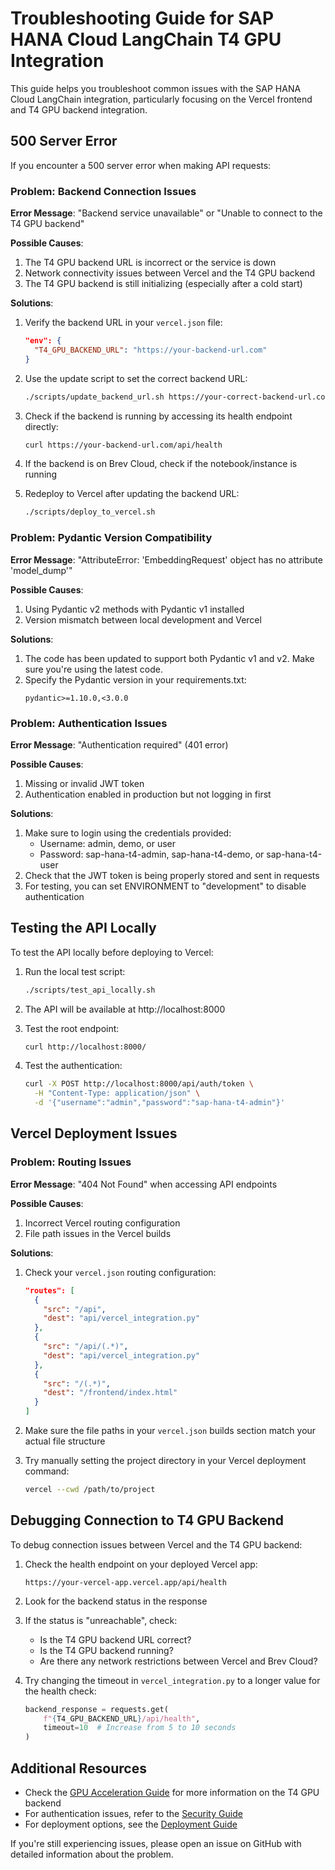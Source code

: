 # Troubleshooting Guide for SAP HANA Cloud LangChain T4 GPU Integration

This guide helps you troubleshoot common issues with the SAP HANA Cloud LangChain integration, particularly focusing on the Vercel frontend and T4 GPU backend integration.

## 500 Server Error

If you encounter a 500 server error when making API requests:

### Problem: Backend Connection Issues

**Error Message**: "Backend service unavailable" or "Unable to connect to the T4 GPU backend"

**Possible Causes**:
1. The T4 GPU backend URL is incorrect or the service is down
2. Network connectivity issues between Vercel and the T4 GPU backend
3. The T4 GPU backend is still initializing (especially after a cold start)

**Solutions**:
1. Verify the backend URL in your `vercel.json` file:
   ```json
   "env": {
     "T4_GPU_BACKEND_URL": "https://your-backend-url.com"
   }
   ```

2. Use the update script to set the correct backend URL:
   ```bash
   ./scripts/update_backend_url.sh https://your-correct-backend-url.com
   ```

3. Check if the backend is running by accessing its health endpoint directly:
   ```bash
   curl https://your-backend-url.com/api/health
   ```

4. If the backend is on Brev Cloud, check if the notebook/instance is running

5. Redeploy to Vercel after updating the backend URL:
   ```bash
   ./scripts/deploy_to_vercel.sh
   ```

### Problem: Pydantic Version Compatibility

**Error Message**: "AttributeError: 'EmbeddingRequest' object has no attribute 'model_dump'"

**Possible Causes**:
1. Using Pydantic v2 methods with Pydantic v1 installed
2. Version mismatch between local development and Vercel

**Solutions**:
1. The code has been updated to support both Pydantic v1 and v2. Make sure you're using the latest code.
2. Specify the Pydantic version in your requirements.txt:
   ```
   pydantic>=1.10.0,<3.0.0
   ```

### Problem: Authentication Issues

**Error Message**: "Authentication required" (401 error)

**Possible Causes**:
1. Missing or invalid JWT token
2. Authentication enabled in production but not logging in first

**Solutions**:
1. Make sure to login using the credentials provided:
   - Username: admin, demo, or user
   - Password: sap-hana-t4-admin, sap-hana-t4-demo, or sap-hana-t4-user
2. Check that the JWT token is being properly stored and sent in requests
3. For testing, you can set ENVIRONMENT to "development" to disable authentication

## Testing the API Locally

To test the API locally before deploying to Vercel:

1. Run the local test script:
   ```bash
   ./scripts/test_api_locally.sh
   ```

2. The API will be available at http://localhost:8000

3. Test the root endpoint:
   ```bash
   curl http://localhost:8000/
   ```

4. Test the authentication:
   ```bash
   curl -X POST http://localhost:8000/api/auth/token \
     -H "Content-Type: application/json" \
     -d '{"username":"admin","password":"sap-hana-t4-admin"}'
   ```

## Vercel Deployment Issues

### Problem: Routing Issues

**Error Message**: "404 Not Found" when accessing API endpoints

**Possible Causes**:
1. Incorrect Vercel routing configuration
2. File path issues in the Vercel builds

**Solutions**:
1. Check your `vercel.json` routing configuration:
   ```json
   "routes": [
     {
       "src": "/api",
       "dest": "api/vercel_integration.py"
     },
     {
       "src": "/api/(.*)",
       "dest": "api/vercel_integration.py"
     },
     {
       "src": "/(.*)",
       "dest": "/frontend/index.html"
     }
   ]
   ```

2. Make sure the file paths in your `vercel.json` builds section match your actual file structure

3. Try manually setting the project directory in your Vercel deployment command:
   ```bash
   vercel --cwd /path/to/project
   ```

## Debugging Connection to T4 GPU Backend

To debug connection issues between Vercel and the T4 GPU backend:

1. Check the health endpoint on your deployed Vercel app:
   ```
   https://your-vercel-app.vercel.app/api/health
   ```

2. Look for the backend status in the response

3. If the status is "unreachable", check:
   - Is the T4 GPU backend URL correct?
   - Is the T4 GPU backend running?
   - Are there any network restrictions between Vercel and Brev Cloud?

4. Try changing the timeout in `vercel_integration.py` to a longer value for the health check:
   ```python
   backend_response = requests.get(
       f"{T4_GPU_BACKEND_URL}/api/health",
       timeout=10  # Increase from 5 to 10 seconds
   )
   ```

## Additional Resources

- Check the [GPU Acceleration Guide](gpu_acceleration.md) for more information on the T4 GPU backend
- For authentication issues, refer to the [Security Guide](security_guide.md)
- For deployment options, see the [Deployment Guide](deployment_guide.md)

If you're still experiencing issues, please open an issue on GitHub with detailed information about the problem.